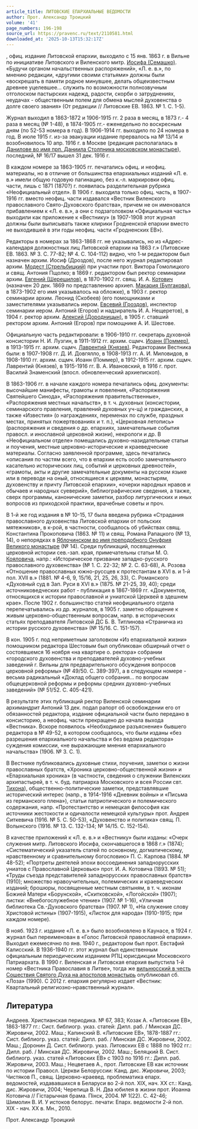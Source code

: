 ```yaml
---
article_title: ЛИТОВСКИЕ ЕПАРХИАЛЬНЫЕ ВЕДОМОСТИ
author: Прот. Александр Троицкий
volume: '41'
page_numbers: 196-198
source_url: https://pravenc.ru/text/2110581.html
downloaded_at: '2025-10-13T15:32:17Z'
---
```


, офиц. издание Литовской епархии, выходило с 15 янв. 1863 г. в Вильне по инициативе Литовского и Виленского митр. [Иосифа (Семашко)](<https://pravenc.ru/text/Иосифа (Семашко).html>). «Будучи органом начальственных распоряжений», «Л. е. в.», по мнению редакции, «другими своими статьями» должны были «воскрешать в памяти родное минувшее, делать общеизвестным древнее уцелевшее… служить по возможности полнозвучным отголоском пастырских надежд, радости, скорби о затруднениях, неудачах - общественным полем для обмена мыслей духовенства о долге своего звания» (От редакции // Литовские ЕВ. 1863. № 1. С. 1-5).

Журнал выходил в 1863-1872 и 1906-1915 гг. 2 раза в месяц, в 1873 г.- 4 раза в месяц (№ 1-48), в 1874-1905 гг.- еженедельно по воскресным дням (по 52-53 номера в год). В 1906-1914 гг. выходило по 24 номера в год. В июле 1915 г. из-за эвакуации издание прервалось на № 13/14 и возобновилось 10 апр. 1916 г. в Москве (редакция располагалась в [Данилове во имя прп. Даниила Столпника московском монастыре](<https://pravenc.ru/text/Данилове во имя прп  Даниила Столпника московском монастыре.html>)), последний, № 16/17 вышел 31 дек. 1916 г.

В каждом номере за 1863-1905 гг. печатались офиц. и неофиц. материалы, но в отличие от большинства епархиальных изданий «Л. е. в.» имели общую годовую пагинацию, без к.-л. маркировки офиц. части, лишь с 1871 (1870?) г. появилась разделительная рубрика «Неофициальный отдел». В 1906 г. выходила только офиц. часть, в 1907-1916 гг. вместо неофиц. части издавался «Вестник Виленского православного Свято-Духовского братства», причем не он именовался прибавлением к «Л. е. в.», а они с подзаголовком «Официальная часть» выходили как приложение к «Вестнику» (в 1907-1908 этот журнал должны были выписывать также клирики Гродненской епархии вместо не выходившей в эти годы неофиц. части «Гродненских ЕВ»).

Редакторы в номерах за 1863-1868 гг. не указывались, но из «Адрес-календаря должностных лиц Литовской епархии на 1863 г.» (Литовские ЕВ. 1863. № 3. С. 77-82; № 4. С. 104-112) видно, что 1-м редактором был назначен архим. Иосиф (Дроздов), после него журнал редактировал архим. [Модест (Стрельбицкий)](<https://pravenc.ru/text/Модест (Стрельбицкий).html>) при участии прот. Виктора Гомолицкого и свящ. Антония Пщолко; в 1869 г. редактором был ректор семинарии архим. [Евгений (Шерешилов)](<https://pravenc.ru/text/Евгений (Шерешилов).html>), в 1870-1902 гг. свящ. И. А. [Котович](https://pravenc.ru/text/Котович.html) (назначен 20 дек. 1869 по представлению архиеп. [Макария (Булгакова)](<https://pravenc.ru/text/Макария (Булгакова).html>), в 1873-1902 его имя указывалось на обложке), в 1903 г. ректор семинарии архим. Леонид (Скобеев) (его помощниками и заместителями указывались иером. [Евсевий (Гроздов)](<https://pravenc.ru/text/Евсевий (Гроздов).html>), инспектор семинарии иером. Антоний (Егоров) и надзиратель И. А. Нещеретов), в 1904 г. ректор архим. [Алексий (Дородницын)](<https://pravenc.ru/text/Алексий (Дородницын).html>), в 1905 г. ставший ректором архим. Антоний (Егоров) при помощнике А. И. Шестове.

Официальную часть редактировали: в 1906-1910 гг. секретарь духовной консистории Н. И. Лузгин, в 1911-1912 гг. архим. сщмч. [Иоанн (Поммер)](<https://pravenc.ru/text/Иоанн (Поммер).html>), в 1913-1915 гг. архим. сщмч. [Лаврентий (Князев)](<https://pravenc.ru/text/Лаврентий (Князев).html>). Редакторами Вестника были: в 1907-1908 гг. Д. И. Довгялло, в 1908-1913 гг. А. И. Миловидов, в 1908-1910 гг. архим. сщмч. Иоанн (Поммер), в 1912-1915 гг. архим. сщмч. Лаврентий (Князев), в 1915-1916 гг. В. А. Ивановский, в 1916 г. прот. Василий Знаменский (впосл. обновленческий архиепископ).

В 1863-1906 гг. в начале каждого номера печатались офиц. документы: высочайшие манифесты, грамоты и повеления, «Распоряжения Святейшего Синода», «Распоряжения правительственные», «Распоряжения местных начальств», в т. ч. духовных (консистории, семинарского правления, правлений духовных уч-щ) и гражданских, а также «Известия» (о награждениях, переменах по службе, праздных местах, принятых пожертвованиях и т. п.), «Церковная летопись» (распоряжения и сведения о др. епархиях, замечательные события правосл. и инославной церковной жизни), некрологи и др. В «Неофициальном отделе» помещались духовно-назидательные статьи и поучения, местные церковно-исторические и краеведческие материалы. Согласно заявленной программе, здесь печатались «описания по частям всего, что в епархии есть особо замечательного касательно исторических лиц, событий и церковных древностей», «грамоты, акты и другие замечательные документы на русском языке или в переводе на оный, относящиеся к церквям, монастырям, духовенству и причту Литовской епархии», «очерки народных нравов и обычаев и народных суеверий», библиографические сведения, а также, сверх программы, канонические заметки, разбор литургических и иных вопросов из приходской практики, врачебные советы и проч.

В 1-й же год издания в № 10-15, 17 была введена рубрика «Страдания православного духовенства Литовской епархии от польских мятежников», в к-рой, в частности, сообщалось об убийствах свящ. Константина Прокоповича (1863. № 11) и свящ. Романа Рапацкого (№ 13, 14), о непорядках в [Яблочинском во имя преподобного Онуфрия Великого монастыре](<https://pravenc.ru/text/Яблочинском во имя преподобного Онуфрия Великого монастыре.html>) (№ 14). Среди публикаций, посвященных церковной истории сев.-зап. края, примечательны статьи М. О. [Кояловича](https://pravenc.ru/text/Коялович.html), напр.: «Историческое призвание западно-русского православного духовенства» (№ 1. С. 22-32; № 2. С. 63-68), А. Розова «Отношение православных южно-руссцев к протестантам в XVI в. и 1-й пол. XVII в.» (1881. № 4-6, 9, 15/16, 21, 25, 26, 33), С. Романского «Духовный суд в Зап. Руси в XVI в.» (1875. № 21-25, 39, 40); среди источниковедческих работ - публикация в 1867-1869 гг. «Документов, относящихся к истории православной и униатской Церквей в здешнем крае». После 1902 г. большинство статей неофициального отдела перепечатывались из др. журналов, в 1905 г. заметно обращение к живым церковно-общественным вопросам, напр. в исторических статьях преподавателя Литовской ДС Б. В. Титлинова «Страничка из истории русского духовенства» (№ 15/16. С. 151-157).

В кон. 1905 г. под неприметным заголовком «Из епархиальной жизни» помощником редактора Шестовым был опубликован обширный отчет о состоявшемся 16 ноября «на квартире о. ректора» собрании «городского духовенства и преподавателей духовно-учебных заведений г. Вильны для предварительного обсуждения вопросов церковной реформы» (№ 49/50. С. 389-397), а в следующем номере - весьма радикальный «Доклад общего собрания... по вопросам общецерковной реформы и реформы средних духовно-учебных заведений» (№ 51/52. С. 405-421).

В результате этих публикаций ректор Виленской семинарии архимандрит Антоний 13 дек. подал рапорт об освобождении его от обязанностей редактора, издание официальной части было передано в консисторию, а неофиц. части прекращено до начала выхода «Вестника». Вскоре появилось «Необходимое разъяснение» бывшего редактора в № 49-52, в котором сообщалось, что были изданы «без разрешения епархиального начальства и без ведома редактора» суждения комиссии, «не выражающие мнения епархиального начальства» (1906. № 3. С. 1).

В Вестнике публиковались духовные стихи, поучения, заметки о жизни православных братств, «Хроника церковно-общественной жизни» и «Епархиальная хроника» (в частности, сведения о служении Виленских архипастырей, в т. ч. буд. патриарха Московского и всея России свт. [Тихона](https://pravenc.ru/text/Тихон.html)), общественно-политические заметки, представлявшие исторический интерес (напр., в 1914-1916 «Дневник войны» и «Письма из германского плена»), статьи патриотического и полемического содержания, напр. «Протестантство и немецкая философия как источники жестокости и одичалости немецкой культуры» прот. Андрея Ситкевича (1916. № 5. С. 50-53), «Духовенство и политика» свящ. П. Волынского (1916. № 13. С. 132-134; № 14/15. С. 152-154).

В качестве приложений к «Л. е. в.» и «Вестнику» были изданы: «Очерк служения митр. Литовского Иосифа, скончавшегося в 1868 г.» (1874); «Систематический указатель статей по основному, догматическому, нравственному и сравнительному богословию» П. С. Карпова (1884. № 48-52); «Портреты деятелей эпохи воссоединения западнорусских униатов с Православной Церковью» прот. И. А. Котовича (1893. № 51); «Труды съезда представителей западнорусских православных братств» (1910); множество нравоучительных, полемических и краеведческих изданий; брошюры, посвященные местным святыням, в т. ч. иконам Божией Матери «Борунской», «Скитковской», «Логойской» (1907); листки: «Внебогослужебное чтение» (1907. № 1-16), «Уличная библиотека Св.-Духовского братства» (1907. № 1), «На служение слову Христовой истины» (1907-1915), «Листок для народа» (1910-1915; при каждом номере).

В нояб. 1923 г. издание «Л. е. в.» было возобновлено в Каунасе, в 1924 г. журнал был переименован в «Голос Литовской православной епархии». Выходил ежемесячно по янв. 1940 г., редактором был прот. Евстафий Калисский. В 1936-1940 гг. этот журнал был единственным официальным периодическим изданием РПЦ юрисдикции Московского Патриархата. В 1990 г. Виленская и Литовская епархия выпустила 1-й номер «Вестника Православия в Литве», тогда же [вильнюсский в честь Сошествия Святого Духа на апостолов монастырь](<https://pravenc.ru/text/вильнюсский в честь Сошествия Святого Духа на апостолов монастырь.html>) опубликовал сб. «Лоза» (1990). С 2012 г. епархия регулярно издает «Вестник: Квартальный религиозно-нравственный журнал».

## Литература

Андреев. Христианская периодика. № 67, 383; Козак А. «Литовские ЕВ», 1863-1877 гг.: Сист. библиогр. указ. статей: Дипл. раб. / Минская ДС. Жировичи, 2002. Маш.; Капинский В. «Литовские ЕВ», 1878-1887 гг.: Сист. библиогр. указ. статей: Дипл. раб. / Минская ДС. Жировичи, 2002. Маш.; Доронин Д. Сист. библиогр. указ. Литовских ЕВ с 1888 по 1902 гг.: Дипл. раб. / Минская ДС. Жировичи, 2002. Маш.; Беляцкий В. Сист. библиогр. указ. статей «Литовских ЕВ» с 1903 по 1916 гг.: Дипл. раб. Жировичи, 2003. Маш.; Нецветаев А., прот. Литовские ЕВ как источник по истории Правосл. Церкви Белоруссии: Канд. дис. Жировичи, 2003; Чистяков П., свящ. Церковно-краевед. проблематика епарх. ведомостей, издававшихся в Беларуси во 2-й пол. XIX, нач. XX ст.: Канд. дис. Жировичи, 2004; Черепица В. Н. Два юбилея в жизни прот. Иоанна Котовича // Гiстарычная брама. Пiнск, 2004. № 1(22). С. 42-46; Шимолин В. И. У истоков белорус. печати: Епарх. ведомости 2-й пол. XIX - нач. XX в. Мн., 2010.

Прот. Александр Троицкий
